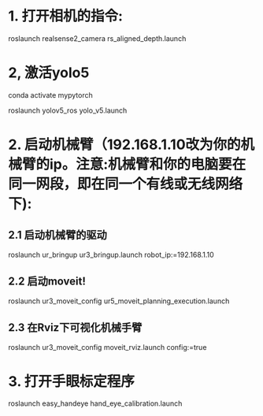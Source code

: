 # 1. 打开相机的指令:

roslaunch realsense2_camera rs_aligned_depth.launch

# 2, 激活yolo5
conda activate mypytorch

roslaunch yolov5_ros yolo_v5.launch





# 2. 启动机械臂（192.168.1.10改为你的机械臂的ip。注意:机械臂和你的电脑要在同一网段，即在同一个有线或无线网络下):

## 2.1 启动机械臂的驱动
roslaunch ur_bringup ur3_bringup.launch robot_ip:=192.168.1.10

## 2.2 启动moveit!
roslaunch ur3_moveit_config ur5_moveit_planning_execution.launch

## 2.3 在Rviz下可视化机械手臂
roslaunch ur3_moveit_config moveit_rviz.launch config:=true

# 3. 打开手眼标定程序

roslaunch easy_handeye hand_eye_calibration.launch